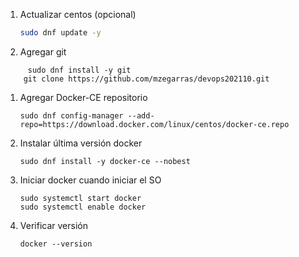 
1. Actualizar centos (opcional)
    ```bash
    sudo dnf update -y
    ```

1. Agregar git
```console
     sudo dnf install -y git
    git clone https://github.com/mzegarras/devops202110.git
```
1. Agregar Docker-CE repositorio
    ```console
    sudo dnf config-manager --add-repo=https://download.docker.com/linux/centos/docker-ce.repo
    ```

1. Instalar última versión docker
    ```console
    sudo dnf install -y docker-ce --nobest
    ```
1. Iniciar docker cuando iniciar el SO
    ```console
    sudo systemctl start docker
    sudo systemctl enable docker
    ```
1. Verificar versión
    ```console
    docker --version
    ```
